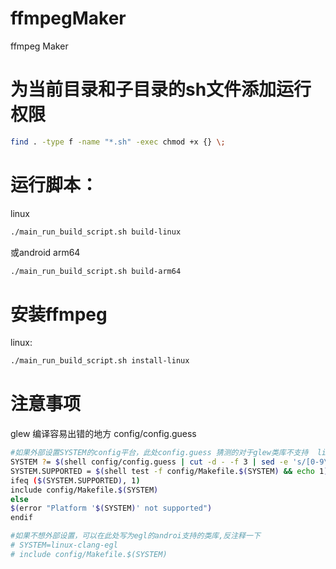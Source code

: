 # ffmpegMaker
ffmpeg Maker

# 为当前目录和子目录的sh文件添加运行权限
```bash
find . -type f -name "*.sh" -exec chmod +x {} \;
```

# 运行脚本：
linux
```bash
./main_run_build_script.sh build-linux
```
或android arm64
```bash
./main_run_build_script.sh build-arm64
```
# 安装ffmpeg
linux: 
```bash
./main_run_build_script.sh install-linux
```

# 注意事项
glew 编译容易出错的地方
config/config.guess
```bash 
#如果外部设置SYSTEM的config平台，此处config.guess 猜测的对于glew类库不支持  library -lX11 和 library -lGL，可以注释掉
SYSTEM ?= $(shell config/config.guess | cut -d - -f 3 | sed -e 's/[0-9\.]//g;')
SYSTEM.SUPPORTED = $(shell test -f config/Makefile.$(SYSTEM) && echo 1)
ifeq ($(SYSTEM.SUPPORTED), 1)
include config/Makefile.$(SYSTEM)
else
$(error "Platform '$(SYSTEM)' not supported")
endif
```
```bash 
#如果不想外部设置，可以在此处写为egl的androi支持的类库,反注释一下
# SYSTEM=linux-clang-egl
# include config/Makefile.$(SYSTEM)
```

